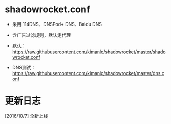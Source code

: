 # shadowrocket.conf

- 采用 114DNS、DNSPod+ DNS、Baidu DNS

- 含广告过滤规则，默认走代理

- 默认：https://raw.githubusercontent.com/kimanlo/shadowrocket/master/shadowrocket.conf

- DNS测试：https://raw.githubusercontent.com/kimanlo/shadowrocket/master/dns.conf

# 更新日志

[2016/10/7] 全新上线
